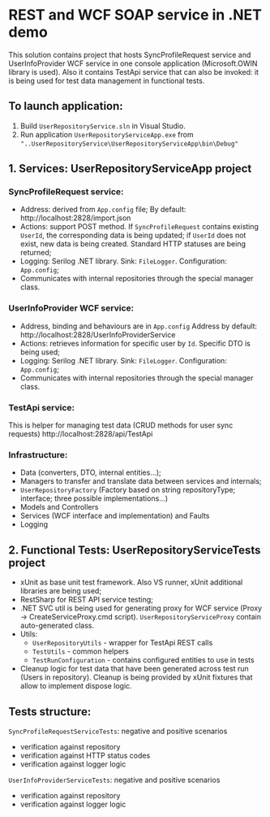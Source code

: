 # REST and WCF SOAP service in .NET demo

This solution contains project that hosts SyncProfileRequest service and UserInfoProvider WCF service in one console application (Microsoft.OWIN library is used).
Also it contains TestApi service that can also be invoked: it is being used for test data management in functional tests.

## To launch application:
1) Build `UserRepositoryService.sln` in Visual Studio.
2) Run application `UserRepositoryServiceApp.exe` from `"..UserRepositoryService\UserRepositoryServiceApp\bin\Debug"`

## 1. Services: UserRepositoryServiceApp project
### SyncProfileRequest service:
- Address: derived from `App.config` file;
By default: http://localhost:2828/import.json
- Actions: support POST method. If `SyncProfileRequest` contains existing `UserId`, the corresponding data is being updated; if `UserId` does not exist, new data is being created.
Standard HTTP statuses are being returned;
- Logging: Serilog .NET library. Sink: `FileLogger`. Configuration: `App.config`;
- Communicates with internal repositories through the special manager class. 

### UserInfoProvider WCF service:
- Address, binding and behaviours are in `App.config`
Address by default: http://localhost:2828/UserInfoProviderService
- Actions: retrieves information for specific user by `Id`. Specific DTO is being used;
- Logging: Serilog .NET library. Sink: `FileLogger`. Configuration: `App.config`;
- Communicates with internal repositories through the special manager class.

### TestApi service:
This is helper for managing test data (CRUD methods for user sync requests)
http://localhost:2828/api/TestApi

### Infrastructure:
- Data (converters, DTO, internal entities...);
- Managers to transfer and translate data between services and internals;
- `UserRepositoryFactory` (Factory based on string repositoryType; interface; three possible implementations...)
- Models and Controllers
- Services (WCF interface and implementation) and Faults
- Logging

## 2. Functional Tests: UserRepositoryServiceTests project
- xUnit as base unit test framework. Also VS runner, xUnit additional libraries are being used;
- RestSharp for REST API service testing;
- .NET SVC util is being used for generating proxy for WCF service (Proxy -> CreateServiceProxy.cmd script). `UserRepositoryServiceProxy` contain auto-generated class.
- Utils:
  - `UserRepositoryUtils` - wrapper for TestApi REST calls
  - `TestUtils` - common helpers
  - `TestRunConfiguration` - contains configured entities to use in tests
- Cleanup logic for test data that have been generated across test run (Users in repository). Cleanup is being provided by xUnit fixtures that allow to implement dispose logic.

## Tests structure:

`SyncProfileRequestServiceTests`: negative and positive scenarios
- verification against repository
- verification against HTTP status codes
- verification against logger logic

`UserInfoProviderServiceTests`: negative and positive scenarios
- verification against repository
- verification against logger logic
